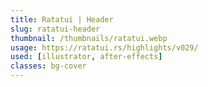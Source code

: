 ```yaml
---
title: Ratatui | Header
slug: ratatui-header
thumbnail: /thumbnails/ratatui.webp
usage: https://ratatui.rs/highlights/v029/
used: [illustrator, after-effects]
classes: bg-cover
---
```

